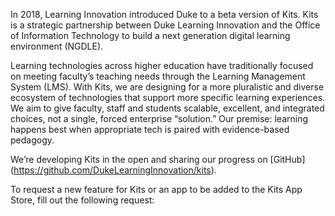 In 2018, Learning Innovation introduced Duke to a beta version of Kits. Kits is a strategic partnership between Duke Learning Innovation and the Office of Information Technology to build a next generation digital learning environment (NGDLE).

Learning technologies across higher education have traditionally focused on meeting faculty’s teaching needs through the Learning Management System (LMS). With Kits, we are designing for a more pluralistic and diverse ecosystem of technologies that support more specific learning experiences. We aim to give faculty, staff and students scalable, excellent, and integrated choices, not a single, forced enterprise “solution.” Our premise: learning happens best when appropriate tech is paired with evidence-based pedagogy.

We’re developing Kits in the open and sharing our progress on [GitHub] (https://github.com/DukeLearningInnovation/kits).

To request a new feature for Kits or an app to be added to the Kits App Store, fill out the following request:
